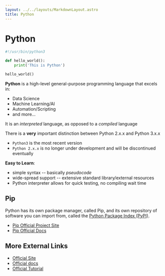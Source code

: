```yaml
---
layout: ../../layouts/MarkdownLayout.astro
title: Python
---
```


# Python
```python
#!/usr/bin/python3

def hello_world():
    print('This is Python')

hello_world()
```
**Python** is a high-level general-purpose programming language that excels in:
* Data Science
* Machine Learning/AI
* Automation/Scripting
* and more...

It is an *interpreted* language, as opposed to a *compiled* language

There is a **very** important distinction between Python 2.x.x and Python 3.x.x
- `Python3` is the most recent version
- `Python 2.x.x` is no longer under development and will be discontinued 
eventually

**Easy to Learn**:
* simple syntax -- basically *pseudocode*
* wide-spread support -- extensive standard library/external resources
* Python interpreter allows for quick testing, no compiling wait time

## Pip
Python has its own package manager, called Pip, and its own repository of 
software you can import from, called the 
[Python Package Index (PyPI)](https://pypi.org/).
- [Pip Official Project Site](https://pypi.org/project/pip/)
- [Pip Official Docs](https://pip.pypa.io/en/stable/)

## More External Links
- [Official Site](https://www.python.org/)
- [Official docs](https://docs.python.org/3/)
- [Official Tutorial](https://docs.python.org/3/tutorial/index.html)
